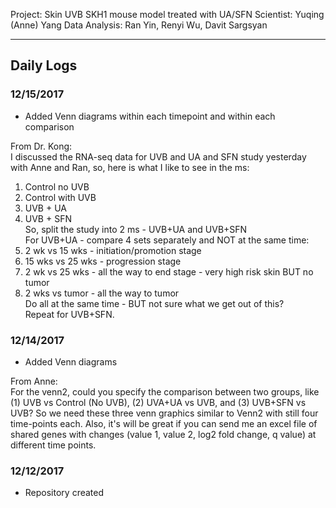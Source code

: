 Project: Skin UVB SKH1 mouse model treated with UA/SFN
Scientist: Yuqing (Anne) Yang
Data Analysis: Ran Yin, Renyi Wu, Davit Sargsyan

---

## Daily Logs
### 12/15/2017
* Added Venn diagrams within each timepoint and within each comparison    

From Dr. Kong:    
I discussed the RNA-seq data for UVB and UA and SFN study yesterday with Anne and Ran, so, here is what I like to see in the ms:    
1. Control no UVB   
2. Control with UVB    
3. UVB + UA    
4. UVB + SFN    
So, split the study into 2 ms - UVB+UA and UVB+SFN    
For UVB+UA - compare 4 sets separately and NOT at the same time:  
1. 2 wk vs 15 wks - initiation/promotion stage    
2. 15 wks vs 25 wks - progression stage    
3. 2 wk vs 25 wks - all the way to end stage - very high risk skin BUT no tumor    
4. 2 wks vs tumor - all the way to tumor   
Do all at the same time - BUT not sure what we get out of this?    
Repeat for UVB+SFN.    
 
### 12/14/2017
* Added Venn diagrams    
    
From Anne:   
For the venn2, could you specify the comparison between two groups, like (1) UVB vs Control (No UVB), (2) UVA+UA vs UVB, and (3) UVB+SFN vs UVB? So we need these three venn graphics similar to Venn2 with still four time-points each. Also, it's will be great if you can send me an excel file of shared genes with changes (value 1, value 2, log2 fold change, q value) at different time points.    

### 12/12/2017
* Repository created